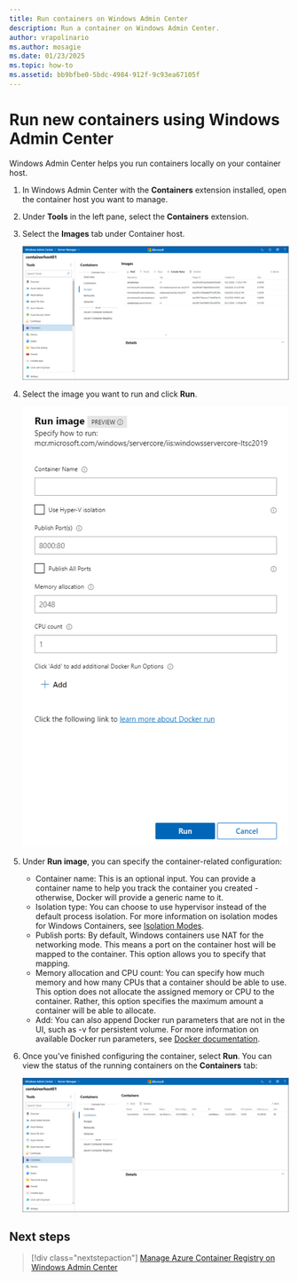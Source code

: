 ```yaml
---
title: Run containers on Windows Admin Center
description: Run a container on Windows Admin Center.
author: vrapolinario
ms.author: mosagie
ms.date: 01/23/2025
ms.topic: how-to
ms.assetid: bb9bfbe0-5bdc-4984-912f-9c93ea67105f
---
```


# Run new containers using Windows Admin Center

Windows Admin Center helps you run containers locally on your container host.

1. In Windows Admin Center with the **Containers** extension installed, open the container host you want to manage.
2. Under **Tools** in the left pane, select the **Containers** extension.
3. Select the **Images** tab under Container host.

    ![Images tab](./media/wac-images.png)

4. Select the image you want to run and click **Run**.

    ![Run image](./media/wac-run-containers.png)

5. Under **Run image**, you can specify the container-related configuration:

    - Container name: This is an optional input. You can provide a container name to help you track the container you created - otherwise, Docker will provide a generic name to it.
    - Isolation type: You can choose to use hypervisor instead of the default process isolation. For more information on isolation modes for Windows Containers, see [Isolation Modes](../manage-containers/hyperv-container.md).
    - Publish ports: By default, Windows containers use NAT for the networking mode. This means a port on the container host will be mapped to the container. This option allows you to specify that mapping.
    - Memory allocation and CPU count: You can specify how much memory and how many CPUs that a container should be able to use. This option does not allocate the assigned memory or CPU to the container. Rather, this option specifies the maximum amount a container will be able to allocate.
    - Add: You can also append Docker run parameters that are not in the UI, such as -v for persistent volume. For more information on available Docker run parameters, see [Docker documentation](https://docs.docker.com/engine/reference/commandline/run/).

6. Once you've finished configuring the container, select **Run**. You can view the status of the running containers on the **Containers** tab:

    ![Containers tab](./media/wac-containers.png)

## Next steps

> [!div class="nextstepaction"]
> [Manage Azure Container Registry on Windows Admin Center](./wac-acr.md)
